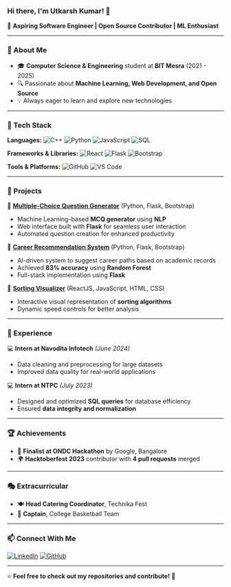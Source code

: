### Hi there, I'm Utkarsh Kumar! 👋

🚀 **Aspiring Software Engineer | Open Source Contributor | ML Enthusiast**

---

### 📜 About Me
- 🎓 **Computer Science & Engineering** student at **BIT Mesra** (2021 - 2025)
- 🔍 Passionate about **Machine Learning, Web Development, and Open Source**
- 💡 Always eager to learn and explore new technologies
  

---

### 🔧 Tech Stack

**Languages:**
![C++](https://img.shields.io/badge/C++-blue?style=flat&logo=c%2B%2B&logoColor=white)
![Python](https://img.shields.io/badge/Python-yellow?style=flat&logo=python&logoColor=white)
![JavaScript](https://img.shields.io/badge/JavaScript-F7DF1E?style=flat&logo=javascript&logoColor=black)
![SQL](https://img.shields.io/badge/SQL-orange?style=flat&logo=sqlite&logoColor=white)

**Frameworks & Libraries:**
![React](https://img.shields.io/badge/ReactJs-20232A?style=flat&logo=react&logoColor=61DAFB)
![Flask](https://img.shields.io/badge/Flask-black?style=flat&logo=flask&logoColor=white)
![Bootstrap](https://img.shields.io/badge/Bootstrap-563D7C?style=flat&logo=bootstrap&logoColor=white)

**Tools & Platforms:**
![GitHub](https://img.shields.io/badge/GitHub-181717?style=flat&logo=github&logoColor=white)
![VS Code](https://img.shields.io/badge/VSCode-blue?style=flat&logo=visual-studio-code&logoColor=white)

---

### 🚀 Projects

🔹 **[Multiple-Choice Question Generator](https://github.com/your-repo)** (Python, Flask, Bootstrap)
- Machine Learning-based **MCQ generator** using **NLP**
- Web interface built with **Flask** for seamless user interaction
- Automated question creation for enhanced productivity

🔹 **[Career Recommendation System](https://github.com/your-repo)** (Python, Flask, Bootstrap)
- AI-driven system to suggest career paths based on academic records
- Achieved **83% accuracy** using **Random Forest**
- Full-stack implementation using **Flask**

🔹 **[Sorting Visualizer](https://github.com/your-repo)** (ReactJS, JavaScript, HTML, CSS)
- Interactive visual representation of **sorting algorithms**
- Dynamic speed controls for better analysis

---

### 💼 Experience

💻 **Intern at Navodita Infotech** *(June 2024)*
- Data cleaning and preprocessing for large datasets
- Improved data quality for real-world applications

💻 **Intern at NTPC** *(July 2023)*
- Designed and optimized **SQL queries** for database efficiency
- Ensured **data integrity and normalization**

---

### 🏆 Achievements
- 🏅 **Finalist at ONDC Hackathon** by Google, Bangalore
- 🌍 **Hacktoberfest 2023** contributor with **4 pull requests** merged

---

### 🎭 Extracurricular
- 🍽 **Head Catering Coordinator**, Technika Fest
- 🏀 **Captain**, College Basketball Team

---

### 📫 Connect With Me
[![LinkedIn](https://img.shields.io/badge/LinkedIn-blue?style=flat&logo=linkedin&logoColor=white)](https://www.linkedin.com/in/your-profile)
[![GitHub](https://img.shields.io/badge/GitHub-black?style=flat&logo=github&logoColor=white)](https://github.com/your-username)

---

⭐️ **Feel free to check out my repositories and contribute!** 🚀
